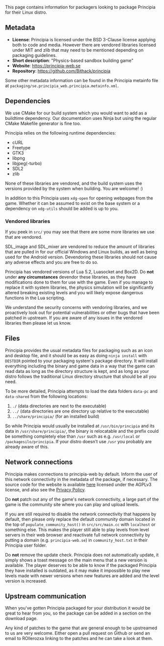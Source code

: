 This page contains information for packagers looking to package Principia for their Linux distro.

## Metadata
- **License**: Principia is licensed under the BSD 3-Clause license applying both to code and media. However there are vendored libraries licensed under MIT and zlib that may need to be mentioned depending on packaging guidelines.
- **Short description**: "Physics-based sandbox building game"
- **Website**: https://principia-web.se
- **Repository**: https://github.com/Bithack/principia

Some other metadata information can be found in the Principia metainfo file at `packaging/se.principia_web.principia.metainfo.xml`.

## Dependencies
We use CMake for our build system which you would want to add as a buildtime dependency. Our documentation uses Ninja but using the regular CMake Makefile generator is fine too.

Principia relies on the following runtime dependencies:

- cURL
- Freetype
- GTK3
- libpng
- libjpeg(-turbo)
- SDL2
- zlib

None of these libraries are vendored, and the build system uses the versions provided by the system when building. You are welcome! :)

In addition to this Principia uses `xdg-open` for opening webpages from the game. Whether it can be assumed to exist on the base system or a dependency on `xdg-utils` should be added is up to you.

### Vendored libraries
If you peek in `src/` you may see that there are some more libraries we use that are vendored.

SDL_image and SDL_mixer are vendored to reduce the amount of libraries that are pulled in for our official Windows and Linux builds, as well as being used for the Android version. Devendoring these libraries should not cause any adverse effects and you are free to do so.

Principia has vendored versions of Lua 5.2, Luasocket and Box2D. Do **not** under **any circumstances** devendor these libraries, as they have modifications done to them for use with the game. Even if you manage to replace it with system libraries, the physics simulation will be significantly altered breaking existing levels and you will likely expose dangerous functions in the Lua scripting.

We understand the security concerns with vendoring libraries, and we proactively look out for potential vulnerabilities or other bugs that have been patched in upstream. If you are aware of any issues in the vendored libraries then please let us know.

## Files
Principia provides the usual metadata files for packaging such as an icon and desktop file, and it should be as easy as doing `ninja install` with `DESTDIR` pointed to your packaging system's package directory. It will install everything including the binary and game data in a way that the game can read data as long as the directory structure is kept, and as long as your distro follows the traditional Linux directory structure that should be all you need.

To be more detailed, Principia attempts to load the data folders `data-pc` and `data-shared` from the following locations:

1. `./` (data directories are next to the executable)
2. `../` (data directories are one directory up relative to the executable)
3. `../share/principia/` (for an installed build)

So while Principia would usually be installed at `/usr/bin/principia` and its data in `/usr/share/principia/`, the binary is relocatable and the prefix could be something completely else than `/usr` such as e.g. `/usr/local` or `/packagesilo/principia`. If your distro doesn't use `/usr` you probably are already aware of this.

## Network connections
Principia makes connections to principia-web by default. Inform the user of this network connectivity in the metadata of the package, if necessary. The source code for the website is available [here](https://github.com/principia-game/principia-web) licensed under the AGPLv3 license, and also see the [Privacy Policy](/privacy).

Do **not** patch out any of the game's network connectivity, a large part of the game is the community site where you can play and upload levels.

If you are still required to disable the network connectivity that happens by default, then please only replace the default community domain located in the top of `populate_community_host()` in `src/src/main.cc` with `localhost` or something else. This makes the player still able to play levels from level servers in their web browser and reactivate full network connectivity by putting a domain (e.g. `principia-web.se`) in `community_host.txt` in their Principia user folder.

Do **not** remove the update check. Principia does not automatically update, it simply shows a toast message on the main menu that a new version is available. The player deserves to be able to know if the packaged Principia they have installed is outdated, as it may make it impossible to play new levels made with newer versions when new features are added and the level version is increased.

## Upstream communication
When you've gotten Principia packaged for your distribution it would be great to hear from you, so the package can be added in a section on the download page.

Any kind of patches to the game that are general enough to be upstreamed to us are very welcome. Either open a pull request on Github or send an email to ROllerozxa linking to the patches and he can take a look at them.
